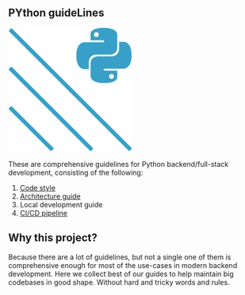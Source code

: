 PYthon guideLines
---

<img src="./logo.svg?v2" width="250" />

These are comprehensive guidelines for Python backend/full-stack development, consisting of the following:

1. [Code style](./code-style.md)
1. [Architecture guide](./architecture-guide.md)
1. Local development guide
1. [CI/CD pipeline](https://github.com/insani7y/moscow-python-conf-2024)

Why this project?
----

Because there are a lot of guidelines, but not a single one of them is comprehensive enough for most of the use-cases in modern backend development. Here we collect best of our guides to help maintain big codebases in good shape. Without hard and tricky words and rules.
